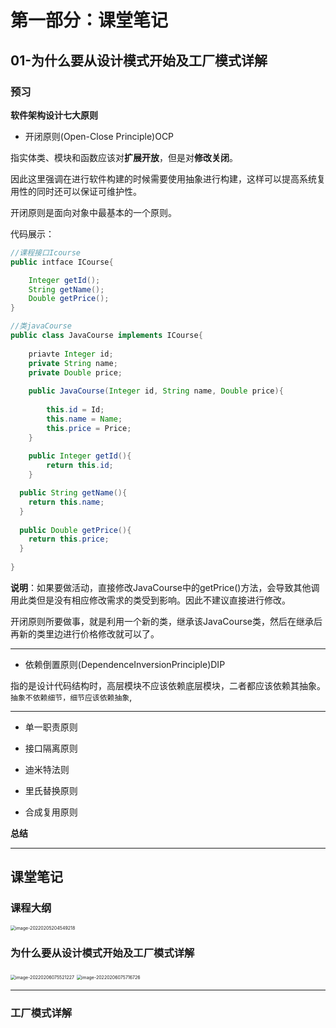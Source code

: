 # 第一部分：课堂笔记

## 01-为什么要从设计模式开始及工厂模式详解

### 预习

**软件架构设计七大原则**

* 开闭原则(Open-Close Principle)OCP

指实体类、模块和函数应该对**扩展开放**，但是对**修改关闭**。

因此这里强调在进行软件构建的时候需要使用抽象进行构建，这样可以提高系统复用性的同时还可以保证可维护性。

开闭原则是面向对象中最基本的一个原则。

代码展示：

```java
//课程接口Icourse
public intface ICourse{

	Integer getId();
	String getName();
	Double getPrice();
}
```

```java
//类javaCourse
public class JavaCourse implements ICourse{
	
	priavte Integer id;
	private String name;
	private Double price;
	
	public JavaCourse(Integer id, String name, Double price){
	
		this.id = Id;
		this.name = Name;
		this.price = Price;
	}
	
	public Integer getId(){
		return this.id;
	}

  public String getName(){
    return this.name;
  }
  
  public Double getPrice(){
    return this.price;
  }
  
}
```

**说明**：如果要做活动，直接修改JavaCourse中的getPrice()方法，会导致其他调用此类但是没有相应修改需求的类受到影响。因此不建议直接进行修改。

开闭原则所要做事，就是利用一个新的类，继承该JavaCourse类，然后在继承后再新的类里边进行价格修改就可以了。

----

* 依赖倒置原则(DependenceInversionPrinciple)DIP

指的是设计代码结构时，高层模块不应该依赖底层模块，二者都应该依赖其抽象。`抽象不依赖细节，细节应该依赖抽象`,

----

* 单一职责原则

* 接口隔离原则
* 迪米特法则
* 里氏替换原则
* 合成复用原则

**总结**

----



## 课堂笔记

### 课程大纲

<img src="https://cdn.jsdelivr.net/gh/Mark-Jackson-Github/images@master/uPic/image-20220205204549218.png" alt="image-20220205204549218" style="zoom:50%;" />

### 为什么要从设计模式开始及工厂模式详解

<img src="https://cdn.jsdelivr.net/gh/Mark-Jackson-Github/images@master/uPic/image-20220206075521227.png" alt="image-20220206075521227" style="zoom:50%;" />

<img src="/Users/mark/typora_workspace/NoteBook/images/image-20220206075716726.png" alt="image-20220206075716726" style="zoom:50%;" />

----

### 工厂模式详解

